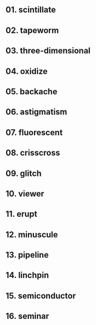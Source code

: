 ## 01. scintillate

## 02. tapeworm

## 03. three-dimensional

## 04. oxidize

## 05. backache

## 06. astigmatism

## 07. fluorescent

## 08. crisscross

## 09. glitch

## 10. viewer

## 11. erupt

## 12. minuscule

## 13. pipeline

## 14. linchpin

## 15. semiconductor

## 16. seminar